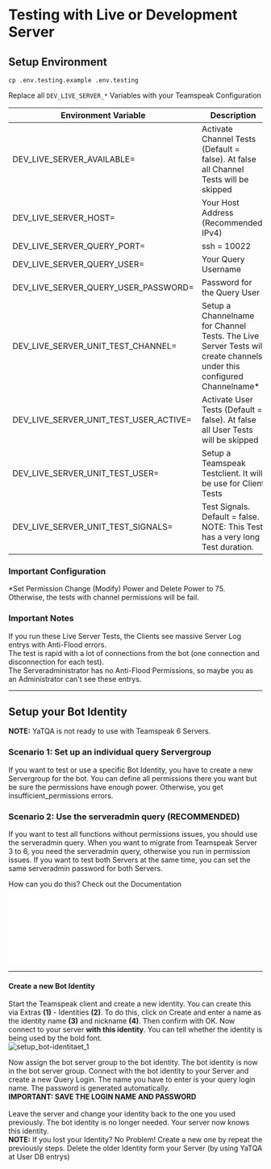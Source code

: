 Testing with Live or Development Server
==================
## Setup Environment

```shell
cp .env.testing.example .env.testing
```
Replace all `DEV_LIVE_SERVER_*` Variables with your Teamspeak Configuration

| Environment Variable                   | Description                                                                                                          |
|----------------------------------------|----------------------------------------------------------------------------------------------------------------------|
| DEV_LIVE_SERVER_AVAILABLE=             | Activate Channel Tests (Default =  false). At false all Channel Tests will be skipped                                |
| DEV_LIVE_SERVER_HOST=                  | Your Host Address (Recommended: IPv4)                                                                                |
| DEV_LIVE_SERVER_QUERY_PORT=            | ssh = 10022                                                                                                          |
| DEV_LIVE_SERVER_QUERY_USER=            | Your Query Username                                                                                                  |
| DEV_LIVE_SERVER_QUERY_USER_PASSWORD=   | Password for the Query User                                                                                          |
| DEV_LIVE_SERVER_UNIT_TEST_CHANNEL=     | Setup a Channelname for Channel Tests. The Live Server Tests will create channels under this configured Channelname* |
| DEV_LIVE_SERVER_UNIT_TEST_USER_ACTIVE= | Activate User Tests (Default = false). At false all User Tests will be skipped                                       |
| DEV_LIVE_SERVER_UNIT_TEST_USER=        | Setup a Teamspeak Testclient. It will be use for Client Tests                                                        |
| DEV_LIVE_SERVER_UNIT_TEST_SIGNALS=     | Test Signals. Default = false. NOTE: This Test has a very long Test duration.                                        |

### Important Configuration
*Set Permission Change (Modify) Power and Delete Power to 75. Otherwise, the tests with channel permissions will be fail.

### Important Notes
If you run these Live Server Tests, the Clients see massive Server Log entrys with Anti-Flood errors. <br>
The test is rapid with a lot of connections from the bot (one connection and disconnection for each test). <br>
The Serveradministrator has no Anti-Flood Permissions, so maybe you as an Administrator can't see these entrys.

---

## Setup your Bot Identity
**NOTE:** YaTQA is not ready to use with Teamspeak 6 Servers.

### Scenario 1: Set up an individual query Servergroup
If you want to test or use a specific Bot Identity, you have to create a new Servergroup for the bot.
You can define all permissions there you want but be sure the permissions have enough power. Otherwise, you get insufficient_permissions errors.

### Scenario 2: Use the serveradmin query (RECOMMENDED)
If you want to test all functions without permissions issues, you should use the serveradmin query.
When you want to migrate from Teamspeak Server 3 to 6, you need the serveradmin query, otherwise you run in permission issues.
If you want to test both Servers at the same time, you can set the same serveradmin password for both Servers. 

How can you do this?
Check out the Documentation ![make-ts3-ssh-compatible](../doc/docker/make-ts3-ssh-compatible.md)

---

#### Create a new Bot Identity
Start the Teamspeak client and create a new identity. You can create this via Extras **(1)** - Identities **(2)**. To do this, click on Create and enter a name as the identity name **(3)** and nickname **(4)**. Then confirm with OK. Now connect to your server **with this identity**. You can tell whether the identity is being used by the bold font.<br>
![setup_bot-identitaet_1](img/setup_bot-identitaet_1.png)

Now assign the bot server group to the bot identity. The bot identity is now in the bot server group. Connect with the bot identity to your Server and create a new Query Login. The name you have to enter is your query login name. The password is generated automatically.<br>
**IMPORTANT: SAVE THE LOGIN NAME AND PASSWORD**<br><br>
Leave the server and change your identity back to the one you used previously. The bot identity is no longer needed. Your server now knows this identity.<br>
**NOTE:** If you lost your Identity? No Problem! Create a new one by repeat the previously steps. Delete the older Identity form your Server (by using YaTQA at User DB entrys) 

